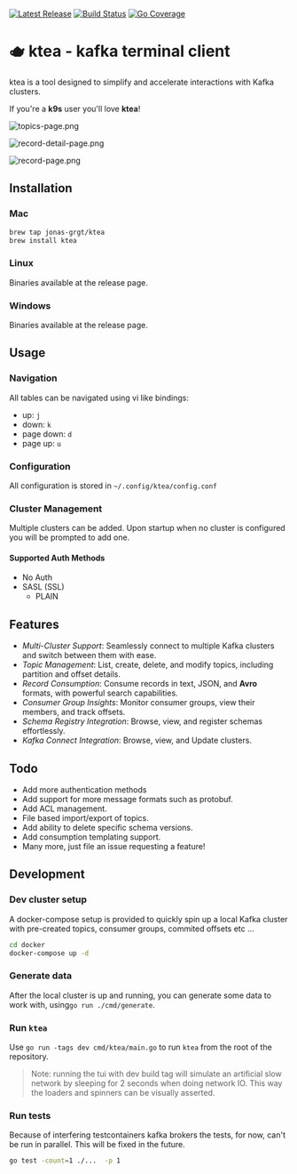 [![Latest Release](https://img.shields.io/github/release/jonas-grgt/ktea.svg)](https://github.com/jonas-grgt/ktea/releases)
[![Build Status](https://github.com/jonas-grgt/ktea/actions/workflows/ci.yml/badge.svg?branch=main)](https://github.com/jonas-grgt/ktea/actions)
[![Go Coverage](https://github.com/jonas-grgt/ktea/wiki/coverage.svg)](https://raw.githack.com/wiki/jonas-grgt/ktea/coverage.html)

# 🫖 ktea - kafka terminal client

ktea is a tool designed to simplify and accelerate interactions with Kafka clusters.

If you're a **k9s** user you'll love **ktea**!

![topics-page.png](topics-page.png)

![record-detail-page.png](record-detail-page.png)

![record-page.png](record-page.png)


## Installation

### Mac

```sh
brew tap jonas-grgt/ktea
brew install ktea
```

### Linux

Binaries available at the release page.

### Windows

Binaries available at the release page.

## Usage

### Navigation

All tables can be navigated using vi like bindings:
- up: `j`
- down: `k`
- page down: `d`
- page up: `u`

### Configuration

All configuration is stored in `~/.config/ktea/config.conf`

### Cluster Management

Multiple clusters can be added.
Upon startup when no cluster is configured you will be prompted
to add one.

#### Supported Auth Methods

- No Auth
- SASL (SSL)
    - PLAIN

## Features

- *Multi-Cluster Support*: Seamlessly connect to multiple Kafka clusters and switch between them with ease.
- *Topic Management*: List, create, delete, and modify topics, including partition and offset details.
- *Record Consumption*: Consume records in text, JSON, and **Avro** formats, with powerful search capabilities.
- *Consumer Group Insights*: Monitor consumer groups, view their members, and track offsets.
- *Schema Registry Integration*: Browse, view, and register schemas effortlessly.
- *Kafka Connect Integration*: Browse, view, and Update clusters.

## Todo

- Add more authentication methods
- Add support for more message formats such as protobuf.
- Add ACL management.
- File based import/export of topics.
- Add ability to delete specific schema versions.
- Add consumption templating support.
- Many more, just file an issue requesting a feature!

## Development

### Dev cluster setup

A docker-compose setup is provided to quickly spin up a local Kafka cluster with pre-created topics, consumer groups,
commited offsets etc ...

```sh
cd docker
docker-compose up -d
```

### Generate data

After the local cluster is up and running, you can generate some data to work with, 
using`go run ./cmd/generate`.

### Run `ktea`

Use `go run -tags dev cmd/ktea/main.go` to run `ktea` from the root of the repository.

> Note: running the tui with dev build tag will simulate an artificial slow network by sleeping for 2 seconds when doing network IO. This way the loaders and spinners can be visually asserted.
> 

### Run tests

Because of interfering testcontainers kafka brokers the tests, for now, can't be run in parallel.
This will be fixed in the future.

```sh
go test -count=1 ./...  -p 1
```
